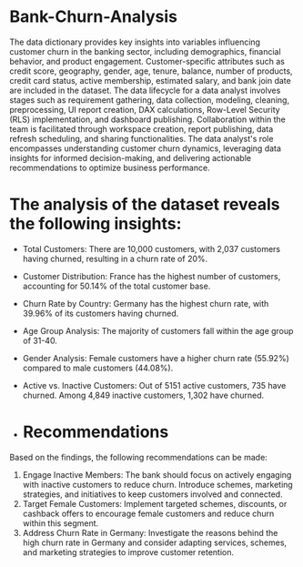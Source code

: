 # Bank-Churn-Analysis
The data dictionary provides key insights into variables influencing customer churn in the banking sector, including demographics, financial behavior, and product engagement.
Customer-specific attributes such as credit score, geography, gender, age, tenure, balance, number of products, credit card status, active membership, estimated salary, and bank join date are included in the dataset.
The data lifecycle for a data analyst involves stages such as requirement gathering, data collection, modeling, cleaning, preprocessing, UI report creation, DAX calculations, Row-Level Security (RLS) implementation, and dashboard publishing.
Collaboration within the team is facilitated through workspace creation, report publishing, data refresh scheduling, and sharing functionalities.
The data analyst's role encompasses understanding customer churn dynamics, leveraging data insights for informed decision-making, and delivering actionable recommendations to optimize business performance.

# The analysis of the dataset reveals the following insights:
 - Total Customers: There are 10,000 customers, with 2,037 customers having churned, resulting in a churn rate of 20%.
 - Customer Distribution: France has the highest number of customers, accounting for 50.14% of the total customer base.
 - Churn Rate by Country: Germany has the highest churn rate, with 39.96% of its customers having churned.
 - Age Group Analysis: The majority of customers fall within the age group of 31-40.
 - Gender Analysis: Female customers have a higher churn rate (55.92%) compared to male customers (44.08%).
 - Active vs. Inactive Customers: Out of 5151 active customers, 735 have churned. Among 4,849 inactive customers, 1,302 have churned.

 - # Recommendations
Based on the findings, the following recommendations can be made:
1. Engage Inactive Members: The bank should focus on actively engaging with inactive customers to reduce churn. Introduce schemes, marketing strategies, and 
    initiatives to keep customers involved and connected.
2. Target Female Customers: Implement targeted schemes, discounts, or cashback offers to encourage female customers and reduce churn within this segment.
3. Address Churn Rate in Germany: Investigate the reasons behind the high churn rate in Germany and consider adapting services, schemes, and marketing 
    strategies to improve customer retention.
